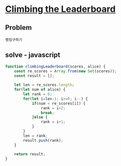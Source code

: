# [Climbing the Leaderboard](https://www.hackerrank.com/challenges/climbing-the-leaderboard/problem)
## Problem
```
랭킹구하기
```

## solve - javascript
```javascript
function climbingLeaderboard(scores, alice) {
    const re_scores = Array.from(new Set(scores));
    const result = [];
    
    let len = re_scores.length;
    for(let num of alice) {
        let rank = 0;
        for(let i=len-1; i>=0; i--) {
            if(num < re_scores[i]) {
                rank = i+2;
                break;
            }else {
                rank = i+1;
            }
        }
        len = rank;
        result.push(rank);
    }
        
    return result;
}
```
